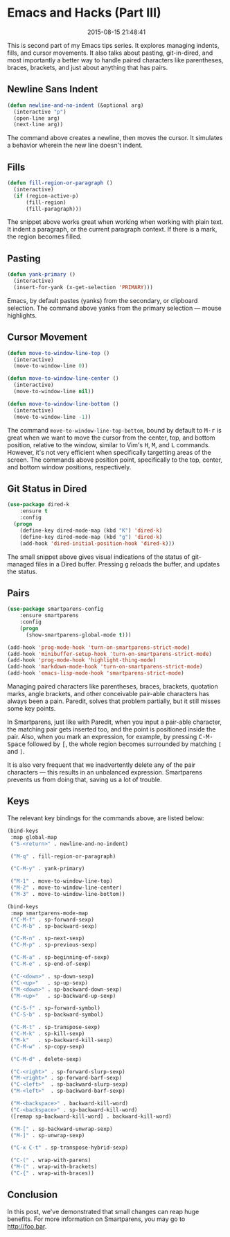 Emacs and Hacks (Part III)
======================================================================

<center>2015-08-15 21:48:41</center>

This is second part of my Emacs tips series. It explores managing
indents, fills, and cursor movements. It also talks about pasting,
git-in-dired, and most importantly a better way to handle paired
characters like parentheses, braces, brackets, and just about anything
that has pairs.


## Newline Sans Indent

```lisp
(defun newline-and-no-indent (&optional arg)
  (interactive "p")
  (open-line arg)
  (next-line arg))
```

The command above creates a newline, then moves the cursor. It
simulates a behavior wherein the new line doesn't indent.


## Fills

```lisp
(defun fill-region-or-paragraph ()
  (interactive)
  (if (region-active-p)
      (fill-region)
      (fill-paragraph)))
```

The snippet above works great when working when working with plain
text. It indent a paragraph, or the current paragraph context. If
there is a mark, the region becomes filled.


## Pasting

```lisp
(defun yank-primary ()
  (interactive)
  (insert-for-yank (x-get-selection 'PRIMARY)))
```

Emacs, by default pastes (yanks) from the secondary, or clipboard
selection. The command above yanks from the primary selection — mouse
highlights.


## Cursor Movement

```lisp
(defun move-to-window-line-top ()
  (interactive)
  (move-to-window-line 0))

(defun move-to-window-line-center ()
  (interactive)
  (move-to-window-line nil))

(defun move-to-window-line-bottom ()
  (interactive)
  (move-to-window-line -1))
```

The command `move-to-window-line-top-bottom`, bound by default to
<kbd>M-r</kbd> is great when we want to move the cursor from the
center, top, and bottom position, relative to the window, similar to
Vim's <kbd>H</kbd>, <kbd>M</kbd>, and <kbd>L</kbd> commands. However,
it's not very efficient when specifically targetting areas of the
screen. The commands above position point, specifically to the top,
center, and bottom window positions, respectively.

## Git Status in Dired

```lisp
(use-package dired-k
    :ensure t
    :config
  (progn
    (define-key dired-mode-map (kbd "K") 'dired-k)
    (define-key dired-mode-map (kbd "g") 'dired-k)
    (add-hook 'dired-initial-position-hook 'dired-k)))
```

The small snippet above gives visual indications of the status of
git-managed files in a Dired buffer. Pressing <kbd>g</kbd> reloads the
buffer, and updates the status.


## Pairs

```lisp
(use-package smartparens-config
    :ensure smartparens
    :config
    (progn
      (show-smartparens-global-mode t)))

(add-hook 'prog-mode-hook 'turn-on-smartparens-strict-mode)
(add-hook 'minibuffer-setup-hook 'turn-on-smartparens-strict-mode)
(add-hook 'prog-mode-hook 'highlight-thing-mode)
(add-hook 'markdown-mode-hook 'turn-on-smartparens-strict-mode)
(add-hook 'emacs-lisp-mode-hook 'smartparens-strict-mode)
```

Managing paired characters like parentheses, braces, brackets,
quotation marks, angle brackets, and other conceivable pair-able
characters has always been a pain. Paredit, solves that problem
partially, but it still misses some key points.

In Smartparens, just like with Paredit, when you input a pair-able
character, the matching pair gets inserted too, and the point is
positioned inside the pair. Also, when you mark an expression, for
example, by pressing <kbd>C-M-Space</kbd> followed by
<kbd>[</kbd>, the whole region becomes surrounded by matching `[` and `]`.

It is also very frequent that we inadvertently delete any of the pair
characters — this results in an unbalanced expression. Smartparens
prevents us from doing that, saving us a lot of trouble.


## Keys

The relevant key bindings for the commands above, are listed below:

```lisp
(bind-keys
 :map global-map
 ("S-<return>" . newline-and-no-indent)

 ("M-q" . fill-region-or-paragraph)

 ("C-M-y" . yank-primary)

 ("M-1" . move-to-window-line-top)
 ("M-2" . move-to-window-line-center)
 ("M-3" . move-to-window-line-bottom))

(bind-keys
 :map smartparens-mode-map
 ("C-M-f" . sp-forward-sexp)
 ("C-M-b" . sp-backward-sexp)

 ("C-M-n" . sp-next-sexp)
 ("C-M-p" . sp-previous-sexp)

 ("C-M-a" . sp-beginning-of-sexp)
 ("C-M-e" . sp-end-of-sexp)

 ("C-<down>" . sp-down-sexp)
 ("C-<up>"   . sp-up-sexp)
 ("M-<down>" . sp-backward-down-sexp)
 ("M-<up>"   . sp-backward-up-sexp)

 ("C-S-f" . sp-forward-symbol)
 ("C-S-b" . sp-backward-symbol)

 ("C-M-t" . sp-transpose-sexp)
 ("C-M-k" . sp-kill-sexp)
 ("M-k"   . sp-backward-kill-sexp)
 ("C-M-w" . sp-copy-sexp)

 ("C-M-d" . delete-sexp)

 ("C-<right>" . sp-forward-slurp-sexp)
 ("M-<right>" . sp-forward-barf-sexp)
 ("C-<left>"  . sp-backward-slurp-sexp)
 ("M-<left>"  . sp-backward-barf-sexp)

 ("M-<backspace>" . backward-kill-word)
 ("C-<backspace>" . sp-backward-kill-word)
 ([remap sp-backward-kill-word] . backward-kill-word)

 ("M-[" . sp-backward-unwrap-sexp)
 ("M-]" . sp-unwrap-sexp)

 ("C-x C-t" . sp-transpose-hybrid-sexp)

 ("C-(" . wrap-with-parens)
 ("M-(" . wrap-with-brackets)
 ("C-{" . wrap-with-braces))
```


## Conclusion

In this post, we've demonstrated that small changes can reap huge
benefits. For more information on Smartparens, you may go to
<http://foo.bar>.
